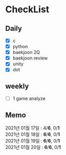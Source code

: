 # CheckList
## Daily
- [x] c
- [x] python
- [x] baekjoon 2Q
- [x] baekjoon review
- [x] unity
- [x] dot

## weekly
- [ ] 1 game analyze 

## Memo
2021년 01월 17일 : 4/**6**, 0/**1** <br>
2021년 01월 18일 : **6**/**6**, 0/**1** <br>
2021년 01월 19일 : **6**/**6**, 0/**1** <br>
2021년 01월 20일 : **6**/**6**, 0/**1** <br>
